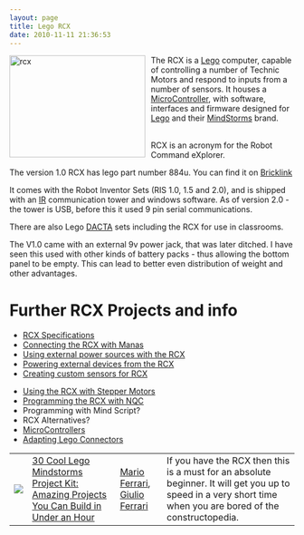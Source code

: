 ```yaml
---
layout: page
title: Lego RCX
date: 2010-11-11 21:36:53
---
```

<div style=" float: left;"><a href="http://www.flickr.com/photos/27878484@N00/32736259/" title="rcx by Marco Cioffi, on Flickr"><img alt="rcx" class="img-responsive" height="180" src="http://farm1.static.flickr.com/23/32736259_93a8d9f2a7_m.jpg" style="margin-right: 10px" width="240"/></a></div>The RCX is a <a class="wiki" href="/wiki/lego.html" title="The best known construction toy">Lego</a> computer, capable of controlling a number of Technic Motors and respond to inputs from a number of sensors. It houses a <a a="" brain")="" class="wiki" for="" href="/wiki/microcontroller.html" robot"="" title="A programmable digital controller (or ">MicroController</a>, with software, interfaces and firmware designed for <a class="wiki" href="/wiki/lego.html" title="The best known construction toy">Lego</a> and their <a class="wiki" href="/wiki/mindstorms.html" title="A Robotic construction toy system from Lego">MindStorms</a> brand.
<p>
<br/>RCX is an acronym for the Robot Command eXplorer.
</p>
<p>The version 1.0 RCX has lego part number 884u.  You can find it on <a  href="http://www.bricklink.com/catalogItem.asp?P=884u" rel="external" target="_blank">Bricklink</a>
</p>
<p>It comes with the Robot Inventor Sets (RIS 1.0, 1.5 and 2.0), and is shipped with an <a class="wiki" href="/wiki/ir.html" title="Acronym for Infra Red">IR</a> communication tower and windows software.  As of version 2.0 - the tower is USB, before this it used 9 pin serial communications.
</p>
<p>There are also Lego <a class="wiki" href="/wiki/dacta.html" title="DACTA">DACTA</a> sets including the RCX for use in classrooms.
</p>
<p>The V1.0 came with an external 9v power jack, that was later ditched.  I have seen this used with other kinds of battery packs - thus allowing the bottom panel to be empty.  This can lead to better even distribution of weight and other advantages.
</p>
<h1  id="Further_RCX_Projects_and_info">Further RCX Projects and info</h1>
<ul><li> <a class="wiki" href="/wiki/rcx_specifications.html" title="RCX Specifications">RCX Specifications</a>
</li><li> <a class="wiki" href="/wiki/lego_manas.html" title="Remote control Lego robot-like kits">Connecting the RCX with Manas</a>
</li><li> <a class="wiki" href="/wiki/using_external_power_sources_with_the_rcx.html" title="RCX power input interfacing">Using external power sources with the RCX</a>
</li><li> <a class="wiki" href="/wiki/powering_external_devices_from_the_rcx.html" title="Powering External Devices From The RCX">Powering external devices from the RCX</a>
</li><li> <a class="wiki" href="/wiki/creating_custom_sensors_for_rcx.html" title="Creating Custom Sensors For RCX">Creating custom sensors for RCX</a>
</li></ul><p>
</p>
<ul><li> <a class="wiki" href="/wiki/using_the_rcx_with_stepper_motors.html" title="Using The RCX With Stepper Motors">Using the RCX with Stepper Motors</a>
</li><li> <a class="wiki" href="/wiki/nqc.html" title="Not Quite C - A Lego PBrick Programming Language">Programming the RCX with NQC</a>
</li><li> Programming with Mind Script<a class="wiki wikinew for-review" title="Create page: Programming with Mind Script">?</a>
</li><li> RCX Alternatives<a class="wiki wikinew for-review" title="Create page: RCX Alternatives">?</a>
</li><li> <a a="" brain")="" class="wiki" for="" href="/wiki/microcontroller.html" robot"="" title="A programmable digital controller (or ">MicroControllers</a>
</li><li> <a class="wiki" href="/wiki/adapting_lego_connectors.html" title="Interfacing with Stud Based Lego Electronic Adaptors">Adapting Lego Connectors</a>
</li></ul><p>
</p>
<table class="normal" id="fancytable_1"> <tr> <td class="odd"> <a class="internal" href="http://www.amazon.co.uk/exec/obidos/ASIN/1931836620/orionrobots-21" target="_blank"> <img class="img-responsive" src="image161"/> </a> </td> <td class="odd"> <a  href="http://www.amazon.co.uk/exec/obidos/ASIN/1931836620/orionrobots-21" rel="external" target="_blank">30 Cool Lego Mindstorms Project Kit: Amazing Projects You Can Build in Under an Hour</a> </td> <td class="odd"> <a  href="http://www.amazon.co.uk/exec/obidos/external-search?tag=orionrobots-21&amp;keyword=Mario%20Ferrari&amp;mode=blended" rel="external" target="_blank">Mario Ferrari</a>, <a  href="http://www.amazon.co.uk/exec/obidos/external-search?tag=orionrobots-21&amp;keyword=Giulio%20Ferrari&amp;mode=blended" rel="external" target="_blank">Giulio Ferrari</a></td> <td class="odd"> If you have the RCX then this is a must for an absolute beginner. It will get you up to speed in a very short time when you are bored of the constructopedia.</td> </tr> </table>
